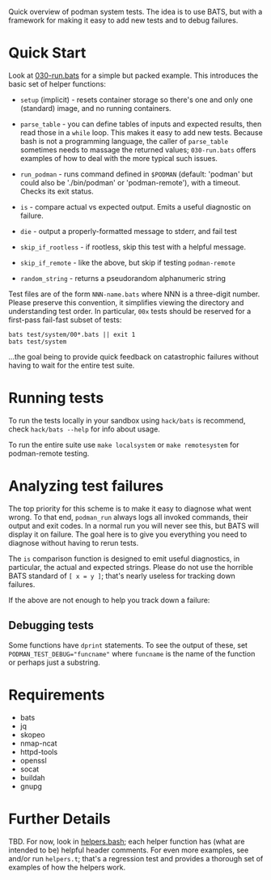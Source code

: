 Quick overview of podman system tests. The idea is to use BATS,
but with a framework for making it easy to add new tests and to
debug failures.

Quick Start
===========

Look at [030-run.bats](030-run.bats) for a simple but packed example.
This introduces the basic set of helper functions:

* `setup` (implicit) - resets container storage so there's
one and only one (standard) image, and no running containers.

* `parse_table` - you can define tables of inputs and expected results,
then read those in a `while` loop. This makes it easy to add new tests.
Because bash is not a programming language, the caller of `parse_table`
sometimes needs to massage the returned values; `030-run.bats` offers
examples of how to deal with the more typical such issues.

* `run_podman` - runs command defined in `$PODMAN` (default: 'podman'
but could also be './bin/podman' or 'podman-remote'), with a timeout.
Checks its exit status.

* `is` - compare actual vs expected output. Emits a useful diagnostic
on failure.

* `die` - output a properly-formatted message to stderr, and fail test

* `skip_if_rootless` - if rootless, skip this test with a helpful message.

* `skip_if_remote` - like the above, but skip if testing `podman-remote`

* `random_string` - returns a pseudorandom alphanumeric string

Test files are of the form `NNN-name.bats` where NNN is a three-digit
number. Please preserve this convention, it simplifies viewing the
directory and understanding test order. In particular, `00x` tests
should be reserved for a first-pass fail-fast subset of tests:

    bats test/system/00*.bats || exit 1
    bats test/system

...the goal being to provide quick feedback on catastrophic failures
without having to wait for the entire test suite.


Running tests
=============
To run the tests locally in your sandbox using `hack/bats` is recommend, check `hack/bats --help` for info about usage.

To run the entire suite use `make localsystem` or `make remotesystem` for podman-remote testing.

Analyzing test failures
=======================

The top priority for this scheme is to make it easy to diagnose
what went wrong. To that end, `podman_run` always logs all invoked
commands, their output and exit codes. In a normal run you will never
see this, but BATS will display it on failure. The goal here is to
give you everything you need to diagnose without having to rerun tests.

The `is` comparison function is designed to emit useful diagnostics,
in particular, the actual and expected strings. Please do not use
the horrible BATS standard of `[ x = y ]`; that's nearly useless
for tracking down failures.

If the above are not enough to help you track down a failure:


Debugging tests
---------------

Some functions have `dprint` statements. To see the output of these,
set `PODMAN_TEST_DEBUG="funcname"` where `funcname` is the name of
the function or perhaps just a substring.


Requirements
============

- bats
- jq
- skopeo
- nmap-ncat
- httpd-tools
- openssl
- socat
- buildah
- gnupg


Further Details
===============

TBD. For now, look in [helpers.bash](helpers.bash); each helper function
has (what are intended to be) helpful header comments. For even more
examples, see and/or run `helpers.t`; that's a regression test
and provides a thorough set of examples of how the helpers work.
